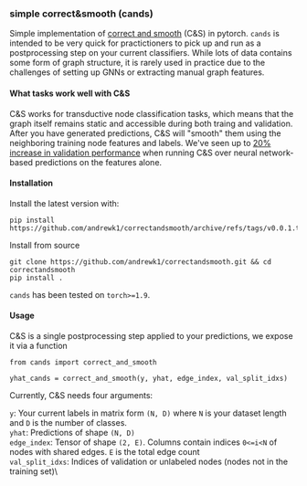 ### simple correct&smooth (cands)

Simple implementation of [correct and smooth](https://arxiv.org/abs/2010.13993) (C&S) in pytorch.
`cands` is intended to be very quick for practictioners to pick up and run as a postprocessing step on your current classifiers.
While lots of data contains some form of graph structure, it is rarely used in practice due to the challenges of setting up
GNNs or extracting manual graph features. 

#### What tasks work well with C&S
C&S works for transductive node classification tasks, which means that the graph itself remains static and accessible during
both traing and validation. After you have generated predictions, C&S will "smooth" them using the neighboring
training node features and labels. We've seen up to [20% increase in validation performance](https://colab.research.google.com/drive/1RgRm-xKnKObYsHGbXB9TRYUKriAj3yV5?usp=sharing) when running C&S over neural network-based predictions on the features alone.

#### Installation
Install the latest version with:
```
pip install https://github.com/andrewk1/correctandsmooth/archive/refs/tags/v0.0.1.tar.gz
```

Install from source
```
git clone https://github.com/andrewk1/correctandsmooth.git && cd correctandsmooth
pip install .
```

`cands` has been tested on `torch>=1.9`.

#### Usage
C&S is a single postprocessing step applied to your predictions, we expose it via a function
```
from cands import correct_and_smooth

yhat_cands = correct_and_smooth(y, yhat, edge_index, val_split_idxs)
```
Currently, C&S needs four arguments:

`y`: Your current labels in matrix form `(N, D)` where `N` is your dataset length and `D` is the number of classes.\
`yhat`: Predictions of shape `(N, D)`\
`edge_index`: Tensor of shape `(2, E)`. Columns contain indices `0<=i<N` of nodes with shared edges. `E` is the total edge count\
`val_split_idxs`: Indices of validation or unlabeled nodes (nodes not in the training set)\

